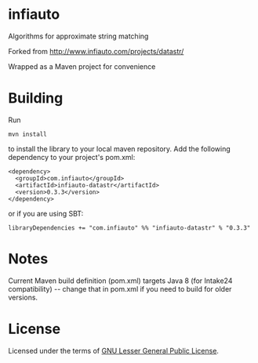 infiauto
========

Algorithms for approximate string matching

Forked from http://www.infiauto.com/projects/datastr/

Wrapped as a Maven project for convenience


Building
========
Run

    mvn install
  
to install the library to your local maven repository. Add the following dependency to your project's pom.xml:

    <dependency>
      <groupId>com.infiauto</groupId>
      <artifactId>infiauto-datastr</artifactId>
      <version>0.3.3</version>
    </dependency>
    
or if you are using SBT:

    libraryDependencies += "com.infiauto" %% "infiauto-datastr" % "0.3.3"

Notes
=====

Current Maven build definition (pom.xml) targets Java 8 (for Intake24 compatibility) -- change that in pom.xml if you need to build for older versions.

License
=======

Licensed under the terms of [GNU Lesser General Public License](http://www.gnu.org/licenses/lgpl-3.0.en.html).
